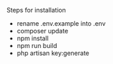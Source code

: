 Steps for installation
- rename .env.example into .env
- composer update
- npm install
- npm run build
- php artisan key:generate

